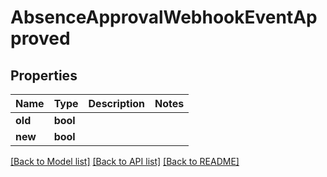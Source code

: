 # AbsenceApprovalWebhookEventApproved

## Properties

Name | Type | Description | Notes
------------ | ------------- | ------------- | -------------
**old** | **bool** |  | 
**new** | **bool** |  | 

[[Back to Model list]](../README.md#documentation-for-models) [[Back to API list]](../README.md#documentation-for-api-endpoints) [[Back to README]](../README.md)


